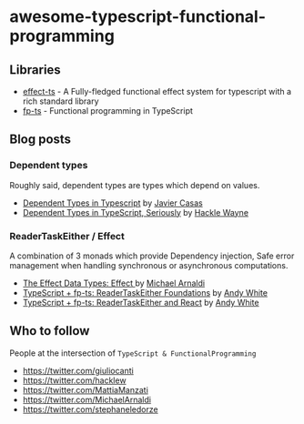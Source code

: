 # awesome-typescript-functional-programming

## Libraries

* [effect-ts](https://github.com/Effect-TS/core) -  A Fully-fledged functional effect system for typescript with a rich standard library 
* [fp-ts](https://github.com/gcanti/fp-ts) -  Functional programming in TypeScript 

## Blog posts

### Dependent types

Roughly said, dependent types are types which depend on values.

* [Dependent Types in Typescript](https://www.javiercasas.com/articles/typescript-dependent-types) by [Javier Casas](https://github.com/javcasas)
* [Dependent Types in TypeScript, Seriously](https://www.hacklewayne.com/dependent-types-in-typescript-seriously) by [Hackle Wayne](https://twitter.com/hacklew)

### ReaderTaskEither / Effect

A combination of 3 monads which provide Dependency injection, Safe error management when handling synchronous or asynchronous computations.

* [ The Effect Data Types: Effect ](https://dev.to/matechs/the-effect-data-types-effect-1e3f) by [Michael Arnaldi](https://dev.to/mikearnaldi)
* [TypeScript + fp-ts: ReaderTaskEither Foundations](https://andywhite.xyz/posts/2021-01-27-rte-foundations/) by [Andy White](https://andywhite.xyz/)
* [TypeScript + fp-ts: ReaderTaskEither and React](https://andywhite.xyz/posts/2021-01-28-rte-react/) by [Andy White](https://andywhite.xyz/)


## Who to follow

People at the intersection of `TypeScript & FunctionalProgramming`

* https://twitter.com/giuliocanti
* https://twitter.com/hacklew
* https://twitter.com/MattiaManzati
* https://twitter.com/MichaelArnaldi
* https://twitter.com/stephaneledorze
